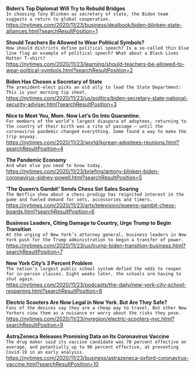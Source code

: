 **Biden’s Top Diplomat Will Try to Rebuild Bridges**\
`In choosing Tony Blinken as secretary of state, the Biden team suggests a return to global cooperation.`\
https://nytimes.com/2020/11/23/business/dealbook/biden-blinken-state-alliances.html?searchResultPosition=1

**Should Teachers Be Allowed to Wear Political Symbols?**\
`How should districts define political speech? Is a so-called thin blue line flag an example of political speech? What about a Black Lives Matter T-shirt?`\
https://nytimes.com/2020/11/23/learning/should-teachers-be-allowed-to-wear-political-symbols.html?searchResultPosition=2

**Biden Has Chosen a Secretary of State**\
`The president-elect picks an old ally to lead the State Department: This is your morning tip sheet.`\
https://nytimes.com/2020/11/23/us/politics/biden-secretary-state-national-security-adviser.html?searchResultPosition=3

**Nice to Meet You, Mom. Now Let’s Go Into Quarantine.**\
`For members of the world’s largest diaspora of adoptees, returning to the country of their birth was a rite of passage — until the coronavirus pandemic changed everything. Some found a way to make the trip anyway.`\
https://nytimes.com/2020/11/23/world/korean-adoptees-reunions.html?searchResultPosition=4

**The Pandemic Economy**\
`And what else you need to know today.`\
https://nytimes.com/2020/11/23/briefing/antony-blinken-biden-coronavirus-sidney-powell.html?searchResultPosition=5

**‘The Queen’s Gambit’ Sends Chess Set Sales Soaring**\
`The Netflix show about a chess prodigy has reignited interest in the game and fueled demand for sets, accessories and timers.`\
https://nytimes.com/2020/11/23/arts/television/queens-gambit-chess-boards.html?searchResultPosition=6

**Business Leaders, Citing Damage to Country, Urge Trump to Begin Transition**\
`At the urging of New York’s attorney general, business leaders in New York push for the Trump administration to begin a transfer of power.`\
https://nytimes.com/2020/11/23/us/trump-biden-transition-business.html?searchResultPosition=7

**New York City’s 3 Percent Problem**\
`The nation’s largest public school system defied the odds to reopen for in-person classes. Eight weeks later, the schools are having to shut again.`\
https://nytimes.com/2020/11/23/podcasts/the-daily/new-york-city-school-reopening.html?searchResultPosition=8

**Electric Scooters Are Now Legal in New York. But Are They Safe?**\
`Fans of the devices say they are a cheap way to travel. But other New Yorkers view them as a nuisance or worry about the risks they pose.`\
https://nytimes.com/2020/11/23/nyregion/electric-scooters-nyc.html?searchResultPosition=9

**AstraZeneca Releases Promising Data on Its Coronavirus Vaccine**\
`The drug maker said its vaccine candidate was 70 percent effective on average, and potentially up to 90 percent effective, at preventing Covid-19 in an early analysis.`\
https://nytimes.com/2020/11/23/business/astrazeneca-oxford-coronavirus-vaccine.html?searchResultPosition=10

